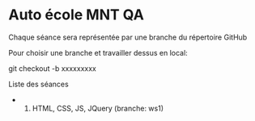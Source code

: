 # Auto école MNT QA

Chaque séance sera représentée par une branche du répertoire GitHub

Pour choisir une branche et travailler dessus en local:

  git checkout -b xxxxxxxxx

Liste des séances

- 1. HTML, CSS, JS, JQuery (branche: ws1)

